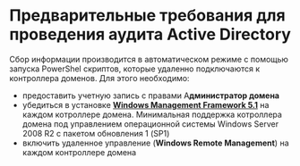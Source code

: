 # Предварительные требования для проведения аудита Active Directory

Сбор информации производится в автоматическом режиме с помощью запуска PowerShel скриптов, которые удаленно подключаются к контроллера доменов. Для этого необходимо:
- предоставить учетную запись с правами А**дминистратор домена**
- убедиться в установке [**Windows Management Framework 5.1**](https://docs.microsoft.com/ru-ru/powershell/scripting/windows-powershell/wmf/overview?view=powershell-7.2) на каждом котроллере домена. Минимальная поддержка котроллера домена под управлением операционной системы Windows Server 2008 R2 с пакетом обновления 1 (SP1)
- включить удаленное управление (**Windows Remote Management**) на каждом контроллере домена